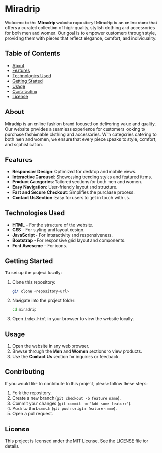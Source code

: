 # Miradrip

Welcome to the **Miradrip** website repository! Miradrip is an online store that offers a curated collection of high-quality, stylish clothing and accessories for both men and women. Our goal is to empower customers through style, providing them with pieces that reflect elegance, comfort, and individuality.

## Table of Contents

- [About](#about)
- [Features](#features)
- [Technologies Used](#technologies-used)
- [Getting Started](#getting-started)
- [Usage](#usage)
- [Contributing](#contributing)
- [License](#license)

## About

Miradrip is an online fashion brand focused on delivering value and quality. Our website provides a seamless experience for customers looking to purchase fashionable clothing and accessories. With categories catering to both men and women, we ensure that every piece speaks to style, comfort, and sophistication.

## Features

- **Responsive Design**: Optimized for desktop and mobile views.
- **Interactive Carousel**: Showcasing trending styles and featured items.
- **Product Categories**: Tailored sections for both men and women.
- **Easy Navigation**: User-friendly layout and structure.
- **Fast and Secure Checkout**: Simplifies the purchase process.
- **Contact Us Section**: Easy for users to get in touch with us.

## Technologies Used

- **HTML** - For the structure of the website.
- **CSS** - For styling and layout design.
- **JavaScript** - For interactivity and responsiveness.
- **Bootstrap** - For responsive grid layout and components.
- **Font Awesome** - For icons.

## Getting Started

To set up the project locally:

1. Clone this repository:
    ```bash
    git clone <repository-url>
    ```
2. Navigate into the project folder:
    ```bash
    cd miradrip
    ```
3. Open `index.html` in your browser to view the website locally.

## Usage

1. Open the website in any web browser.
2. Browse through the **Men** and **Women** sections to view products.
3. Use the **Contact Us** section for inquiries or feedback.

## Contributing

If you would like to contribute to this project, please follow these steps:

1. Fork the repository.
2. Create a new branch (`git checkout -b feature-name`).
3. Commit your changes (`git commit -m "Add some feature"`).
4. Push to the branch (`git push origin feature-name`).
5. Open a pull request.

## License

This project is licensed under the MIT License. See the [LICENSE](LICENSE) file for details.
